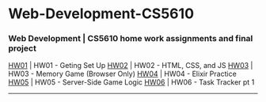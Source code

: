 # Web-Development-CS5610

### Web Development | CS5610 home work assignments and final project 

[HW01](hw01.organizedchaos.me) | HW01 - Geting Set Up
[HW02](hw02.organizedchaos.me) | HW02 - HTML, CSS, and JS
[HW03](https://github.com/vipul018/Web-Development-CS5610/tree/master/hw03/memory) | HW03 - Memory Game (Browser Only)
[HW04](https://github.com/vipul018/Web-Development-CS5610/tree/master/hw04/calc) | HW04 - Elixir Practice
[HW05](memory.organizedchaos.me) | HW05 - Server-Side Game Logic
[HW06](tasktracker.organizedchaos.me) | HW06 - Task Tracker pt 1

___